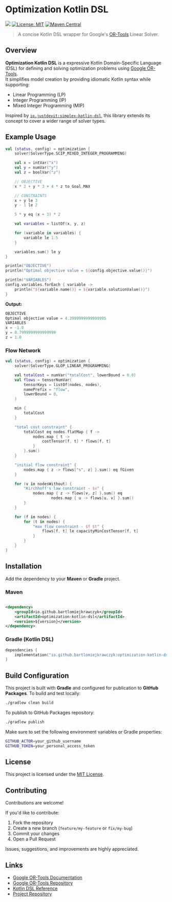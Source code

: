 # Optimization Kotlin DSL

![](https://github.com/bartlomiejkrawczyk/optimization-kotlin-dsl/actions/workflows/build.yml/badge.svg)
[![License: MIT](https://img.shields.io/badge/License-MIT-green.svg)](https://opensource.org/licenses/MIT)
[![Maven Central](https://img.shields.io/maven-central/v/io.github.bartlomiejkrawczyk/optimization-kotlin-dsl)](https://search.maven.org/artifact/io.github.bartlomiejkrawczyk/optimization-kotlin-dsl)

> A concise Kotlin DSL wrapper for Google's [OR-Tools](https://developers.google.com/optimization) Linear Solver.

## Overview

**Optimization Kotlin DSL** is a expressive Kotlin Domain-Specific Language (DSL) for defining and
solving optimization problems using [Google OR-Tools](https://developers.google.com/optimization).  
It simplifies model creation by providing idiomatic Kotlin syntax while supporting:

- Linear Programming (LP)
- Integer Programming (IP)
- Mixed Integer Programming (MIP)

Inspired by [`io.justdevit:simplex-kotlin-dsl`](https://github.com/temofey1989/simplex-kotlin-dsl), this library extends
its concept to cover a wider range of solver types.

## Example Usage

```kotlin
val (status, config) = optimization {
    solver(SolverType.SCIP_MIXED_INTEGER_PROGRAMMING)

    val x = intVar("x")
    val y = numVar("y")
    val z = boolVar("z")

    // OBJECTIVE
    x * 2 + y * 3 + 4 * z to Goal.MAX

    // CONSTRAINTS
    x + y le 3
    y - 1 le 2

    5 * y eq (x + 3) * 2

    val variables = listOf(x, y, z)

    for (variable in variables) {
        variable le 1.5
    }

    variables.sum() le y
}

println("OBJECTIVE")
println("Optimal objective value = ${config.objective.value()}")

println("VARIABLES")
config.variables.forEach { variable ->
    println("${variable.name()} = ${variable.solutionValue()}")
}
````

**Output:**

```kotlin
OBJECTIVE
Optimal objective value = 4.3999999999999995
VARIABLES
x = -1.0
y = 0.7999999999999999
z = 1.0
```

### Flow Network

```kotlin
val (status, config) = optimization {
    solver(SolverType.GLOP_LINEAR_PROGRAMMING)

    val totalCost = numVar("totalCost", lowerBound = 0.0)
    val flows = tensorNumVar(
        tensorKeys = listOf(nodes, nodes),
        namePrefix = "flow",
        lowerBound = 0,
    )

    min {
        totalCost
    }

    "total cost constraint" {
        totalCost eq nodes.flatMap { f ->
            nodes.map { t ->
                costTensor[f, t] * flows[f, t]
            }
        }.sum()
    }

    "initial flow constraint" {
        nodes.map { z -> flows["s", z] }.sum() eq fGiven
    }

    for (v in nodesWithout) {
        "Kirchhoff's law constraint - $v" {
            nodes.map { z -> flows[v, z] }.sum() eq
                    nodes.map { u -> flows[u, v] }.sum()
        }
    }

    for (f in nodes) {
        for (t in nodes) {
            "max flow constraint - $f $t" {
                flows[f, t] le capacityMinCostTensor[f, t]
            }
        }
    }
}
```

## Installation

Add the dependency to your **Maven** or **Gradle** project.

### Maven

```xml

<dependency>
    <groupId>io.github.bartlomiejkrawczyk</groupId>
    <artifactId>optimization-kotlin-dsl</artifactId>
    <version>${version}</version>
</dependency>
```

### Gradle (Kotlin DSL)

```kotlin
dependencies {
    implementation("io.github.bartlomiejkrawczyk:optimization-kotlin-dsl:${version}")
}
```

## Build Configuration

This project is built with **Gradle** and configured for publication to **GitHub Packages**.
To build and test locally:

```bash
./gradlew clean build
```

To publish to GitHub Packages repository:

```bash
./gradlew publish
```

Make sure to set the following environment variables or Gradle properties:

```bash
GITHUB_ACTOR=your_github_username
GITHUB_TOKEN=your_personal_access_token
```

## License

This project is licensed under the [MIT License](https://opensource.org/licenses/MIT).

## Contributing

Contributions are welcome!

If you'd like to contribute:

1. Fork the repository
2. Create a new branch (`feature/my-feature` or `fix/my-bug`)
3. Commit your changes
4. Open a Pull Request

Issues, suggestions, and improvements are highly appreciated.

## Links

- [Google OR-Tools Documentation](https://developers.google.com/optimization)
- [Google OR-Tools Repository](https://github.com/google/or-tools)
- [Kotlin DSL Reference](https://kotlinlang.org/docs/type-safe-builders.html)
- [Project Repository](https://github.com/bartlomiejkrawczyk/optimization-kotlin-dsl)
